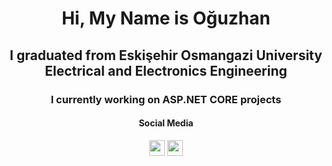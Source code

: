 
<div align="center">
    <h1 >Hi, My Name is Oğuzhan</h1>

<h2>I graduated from Eskişehir Osmangazi University </br>
Electrical and Electronics Engineering</h2>

<h3>I currently working on ASP.NET CORE projects</h3>

<h4>Social Media</h4>
<a href="https://www.linkedin.com/in/oguzhan-ba%C5%9Fkaya-4a31ab1a2/">
<img src="https://cdn-icons-png.flaticon.com/128/145/145807.png"  height="25px"><img></a>
<a href="mailto:o.baskaya@yahoo.com">
<img src="https://cdn-icons-png.flaticon.com/128/3178/3178158.png" height="25px"></a>
</div>
